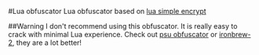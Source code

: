 #Lua obfuscator
Lua obfuscator based on [lua simple encrypt](https://ganlvtech.github.io/lua-simple-encrypt/)

##Warning
I don't recommend using this obfuscator. It is really easy to crack with minimal Lua experience. Check out [psu obfuscator](https://discord.gg/psu) or [ironbrew-2](https://github.com/seavd/ironbrew-2), they are a lot better!
